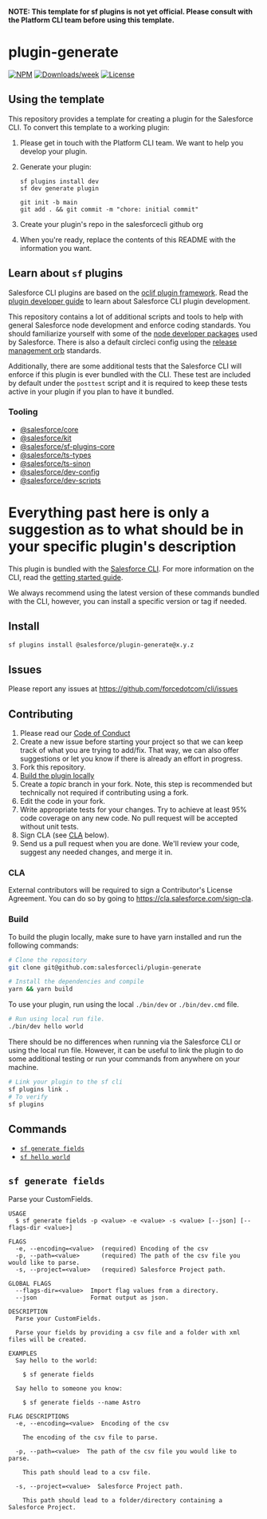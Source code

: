 **NOTE: This template for sf plugins is not yet official. Please consult with the Platform CLI team before using this template.**

# plugin-generate

[![NPM](https://img.shields.io/npm/v/@salesforce/plugin-generate.svg?label=@salesforce/plugin-generate)](https://www.npmjs.com/package/@salesforce/plugin-generate) [![Downloads/week](https://img.shields.io/npm/dw/@salesforce/plugin-generate.svg)](https://npmjs.org/package/@salesforce/plugin-generate) [![License](https://img.shields.io/badge/License-BSD%203--Clause-brightgreen.svg)](https://raw.githubusercontent.com/salesforcecli/plugin-generate/main/LICENSE.txt)

## Using the template

This repository provides a template for creating a plugin for the Salesforce CLI. To convert this template to a working plugin:

1. Please get in touch with the Platform CLI team. We want to help you develop your plugin.
2. Generate your plugin:

    ```
    sf plugins install dev
    sf dev generate plugin

    git init -b main
    git add . && git commit -m "chore: initial commit"
    ```

3. Create your plugin's repo in the salesforcecli github org
4. When you're ready, replace the contents of this README with the information you want.

## Learn about `sf` plugins

Salesforce CLI plugins are based on the [oclif plugin framework](https://oclif.io/docs/introduction). Read the [plugin developer guide](https://developer.salesforce.com/docs/atlas.en-us.sfdx_cli_plugins.meta/sfdx_cli_plugins/cli_plugins_architecture_sf_cli.htm) to learn about Salesforce CLI plugin development.

This repository contains a lot of additional scripts and tools to help with general Salesforce node development and enforce coding standards. You should familiarize yourself with some of the [node developer packages](#tooling) used by Salesforce. There is also a default circleci config using the [release management orb](https://github.com/forcedotcom/npm-release-management-orb) standards.

Additionally, there are some additional tests that the Salesforce CLI will enforce if this plugin is ever bundled with the CLI. These test are included by default under the `posttest` script and it is required to keep these tests active in your plugin if you plan to have it bundled.

### Tooling

-   [@salesforce/core](https://github.com/forcedotcom/sfdx-core)
-   [@salesforce/kit](https://github.com/forcedotcom/kit)
-   [@salesforce/sf-plugins-core](https://github.com/salesforcecli/sf-plugins-core)
-   [@salesforce/ts-types](https://github.com/forcedotcom/ts-types)
-   [@salesforce/ts-sinon](https://github.com/forcedotcom/ts-sinon)
-   [@salesforce/dev-config](https://github.com/forcedotcom/dev-config)
-   [@salesforce/dev-scripts](https://github.com/forcedotcom/dev-scripts)

# Everything past here is only a suggestion as to what should be in your specific plugin's description

This plugin is bundled with the [Salesforce CLI](https://developer.salesforce.com/tools/sfdxcli). For more information on the CLI, read the [getting started guide](https://developer.salesforce.com/docs/atlas.en-us.sfdx_setup.meta/sfdx_setup/sfdx_setup_intro.htm).

We always recommend using the latest version of these commands bundled with the CLI, however, you can install a specific version or tag if needed.

## Install

```bash
sf plugins install @salesforce/plugin-generate@x.y.z
```

## Issues

Please report any issues at https://github.com/forcedotcom/cli/issues

## Contributing

1. Please read our [Code of Conduct](CODE_OF_CONDUCT.md)
2. Create a new issue before starting your project so that we can keep track of
   what you are trying to add/fix. That way, we can also offer suggestions or
   let you know if there is already an effort in progress.
3. Fork this repository.
4. [Build the plugin locally](#build)
5. Create a _topic_ branch in your fork. Note, this step is recommended but technically not required if contributing using a fork.
6. Edit the code in your fork.
7. Write appropriate tests for your changes. Try to achieve at least 95% code coverage on any new code. No pull request will be accepted without unit tests.
8. Sign CLA (see [CLA](#cla) below).
9. Send us a pull request when you are done. We'll review your code, suggest any needed changes, and merge it in.

### CLA

External contributors will be required to sign a Contributor's License
Agreement. You can do so by going to https://cla.salesforce.com/sign-cla.

### Build

To build the plugin locally, make sure to have yarn installed and run the following commands:

```bash
# Clone the repository
git clone git@github.com:salesforcecli/plugin-generate

# Install the dependencies and compile
yarn && yarn build
```

To use your plugin, run using the local `./bin/dev` or `./bin/dev.cmd` file.

```bash
# Run using local run file.
./bin/dev hello world
```

There should be no differences when running via the Salesforce CLI or using the local run file. However, it can be useful to link the plugin to do some additional testing or run your commands from anywhere on your machine.

```bash
# Link your plugin to the sf cli
sf plugins link .
# To verify
sf plugins
```

## Commands

<!-- commands -->

-   [`sf generate fields`](#sf-generate-fields)
-   [`sf hello world`](#sf-hello-world)

## `sf generate fields`

Parse your CustomFields.

```
USAGE
  $ sf generate fields -p <value> -e <value> -s <value> [--json] [--flags-dir <value>]

FLAGS
  -e, --encoding=<value>  (required) Encoding of the csv
  -p, --path=<value>      (required) The path of the csv file you would like to parse.
  -s, --project=<value>   (required) Salesforce Project path.

GLOBAL FLAGS
  --flags-dir=<value>  Import flag values from a directory.
  --json               Format output as json.

DESCRIPTION
  Parse your CustomFields.

  Parse your fields by providing a csv file and a folder with xml files will be created.

EXAMPLES
  Say hello to the world:

    $ sf generate fields

  Say hello to someone you know:

    $ sf generate fields --name Astro

FLAG DESCRIPTIONS
  -e, --encoding=<value>  Encoding of the csv

    The encoding of the csv file to parse.

  -p, --path=<value>  The path of the csv file you would like to parse.

    This path should lead to a csv file.

  -s, --project=<value>  Salesforce Project path.

    This path should lead to a folder/directory containing a Salesforce Project.
```
